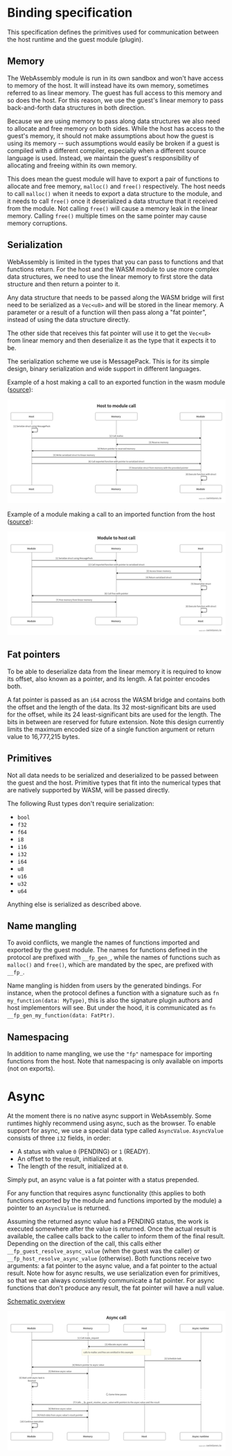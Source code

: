 # Binding specification

This specification defines the primitives used for communication between the host runtime and the
guest module (plugin).

## Memory

The WebAssembly module is run in its own sandbox and won't have access to memory of the host. It
will instead have its own memory, sometimes referred to as linear memory. The guest has full access
to this memory and so does the host. For this reason, we use the guest's linear memory to pass
back-and-forth data structures in both direction.

Because we are using memory to pass along data structures we also need to allocate and free memory
on both sides. While the host has access to the guest's memory, it should not make assumptions about
how the guest is using its memory -- such assumptions would easily be broken if a guest is compiled
with a different compiler, especially when a different source language is used. Instead, we maintain
the guest's responsibility of allocating and freeing within its own memory.

This does mean the guest module will have to export a pair of functions to allocate and free memory,
`malloc()` and `free()` respectively. The host needs to call `malloc()` when it needs to export a
data structure to the module, and it needs to call `free()` once it deserialized a data structure
that it received from the module. Not calling `free()` will cause a memory leak in the linear
memory. Calling `free()` multiple times on the same pointer may cause memory corruptions.

## Serialization

WebAssembly is limited in the types that you can pass to functions and that functions return. For
the host and the WASM module to use more complex data structures, we need to use the linear memory
to first store the data structure and then return a pointer to it.

Any data structure that needs to be passed along the WASM bridge will first need to be serialized as
a `Vec<u8>` and will be stored in the linear memory. A parameter or a result of a function will then
pass along a "fat pointer", instead of using the data structure directly.

The other side that receives this fat pointer will use it to get the `Vec<u8>` from linear memory
and then deserialize it as the type that it expects it to be.

The serialization scheme we use is MessagePack. This is for its simple design, binary serialization
and wide support in different languages.

Example of a host making a call to an exported function in the wasm module ([source](https://swimlanes.io/#bZBBTgMxDEX3OYUPQC8wCzZQiU0lVJC6DonbWiTxyHFK4fSEZGbUlm4Sxfb/7zvvpAEHeOGsoAyRfQkIzoZgjC3KqcQPFMPiUfrYA2wwsnzXuw0b08Srx9Yd4A2FbKAfhKxSnELJlA5VlLM94Kt1n4ugGwzwVHEQ68HO9FrrNswAW8woJ4TY3uZiogO3qEUSjExJUf62kK7ws2ThTY47Ia3x5qB+TlqlgRJaWVh3k+J5ZNEq25fklDjBF+nxMsA/a3Nnr2fMt1+1F44Tu3vqEWEUPpGvVhPgymvKtT6jK3Wn60Td9Rc=)):

![host-to-module-call.png](resources/host-to-module-call.png)

Example of a module making a call to an imported function from the host ([source](https://swimlanes.io/#bZBLTgMxDIb3OYUPUC4wCyTEQ2wqIcoFQuZva5HEleOohdOT6cyIYdSt/T8++4MtoqOt9DWCTOgoxSj4GJ3z1STX9Al1oj10lm1oiyT6vaHXJnZuMt/dT/OOdlD2kX9AxbQGo1o4H9q6FH/Amw9fS9eQ0tFj6yROJ1FDT/uag7FkOrMd6SScDTrwlTm6n7KdG/zL9ocQWhFFzvBK6Tp14/Kv7h1WNd+Im9NG2RPK6pZF3/WCiXyvwD/YG295GTQjT9NLWiGuqp8vCNWwesUI8Qs=)):

![module-to-host-call.png](resources/module-to-host-call.png)

## Fat pointers

To be able to deserialize data from the linear memory it is required to know its offset, also known
as a pointer, and its length. A fat pointer encodes both.

A fat pointer is passed as an `i64` across the WASM bridge and contains both the offset and the
length of the data. Its 32 most-significant bits are used for the offset, while its 24
least-significant bits are used for the length. The bits in between are reserved for future
extension. Note this design currently limits the maximum encoded size of a single function argument
or return value to 16,777,215 bytes.

## Primitives

Not all data needs to be serialized and deserialized to be passed between the guest and the host.
Primitive types that fit into the numerical types that are natively supported by WASM, will be
passed directly.

The following Rust types don't require serialization:

- `bool`
- `f32`
- `f64`
- `i8`
- `i16`
- `i32`
- `i64`
- `u8`
- `u16`
- `u32`
- `u64`

Anything else is serialized as described above.

## Name mangling

To avoid conflicts, we mangle the names of functions imported and exported by the guest module.
The names for functions defined in the protocol are prefixed with `__fp_gen_`, while the names of
functions such as `malloc()` and `free()`, which are mandated by the spec, are prefixed with
`__fp_`.

Name mangling is hidden from users by the generated bindings. For instance, when the protocol
defines a function with a signature such as `fn my_function(data: MyType)`, this is also the
signature plugin authors and host implementors will see. But under the hood, it is communicated as
`fn __fp_gen_my_function(data: FatPtr)`.

## Namespacing

In addition to name mangling, we use the `"fp"` namespace for importing functions from the host.
Note that namespacing is only available on imports (not on exports).

# Async

At the moment there is no native async support in WebAssembly. Some runtimes highly recommend using
async, such as the browser. To enable support for async, we use a special data type called
`AsyncValue`. `AsyncValue` consists of three `i32` fields, in order:

- A status with value `0` (PENDING) or `1` (READY).
- An offset to the result, initialized at `0`.
- The length of the result, initialized at `0`.

Simply put, an async value is a fat pointer with a status prepended.

For any function that requires async functionality (this applies to both functions exported by the
module and functions imported by the module) a pointer to an `AsyncValue` is returned.

Assuming the returned async value had a PENDING status, the work is executed somewhere after
the value is returned. Once the actual result is available, the callee calls back to the caller
to inform them of the final result. Depending on the direction of the call, this calls either `__fp_guest_resolve_async_value` (when the guest was the caller) or `__fp_host_resolve_async_value`
(otherwise). Both functions receive two arguments: a fat pointer to the async value, and a fat
pointer to the actual result. Note how for async results, we use serialization even for primitives,
so that we can always consistently communicate a fat pointer. For async functions that don't produce
any result, the fat pointer will have a null value.

[Schematic overview](https://swimlanes.io/#nZHBTsMwEETv/oq9cWn7ATkgoUqISy+AxDFakg2xanuDvS6tEP/O2k3VVOLENZ6deTN5teKogYd0Ch106JwxmIVD9u8UDceeYgM77rOjFezIczyt4ImTrOabmINYT8acRbC+r88NbNUMPO6pjfSZKYkx5aEIzj6a6hx3KARYrQ7oMpnAokAFJYGwOhQRYOhhiKTSSMDeilAPNoCMNgEd0U+OrgE3aA28dCNVOMG0hytGJW7gmSTHABPbIBRL6JJnUezCrQfR0uGWeyGbfd/QChQGNwtrvPIONtikSMZsNpsGvgdM6zTZECj+wAt7BVVumDAlSsbctFkGbOtIbTtM7UdZWJdO7A7U1ri2csGXlfHSrS4q4w14nbZ80+Ps5D99Z9kjSTdCj4L6q9gv1Xdptr+QmD/22rI2DEpER+qyWA6/)

![async-call.png](resources/async-call.png)
